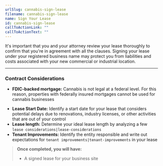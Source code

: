 ```yaml
---
urlSlug: cannabis-sign-lease
filename: cannabis-sign-lease
name: Sign Your Lease
id: cannabis-sign-lease
callToActionLink: ""
callToActionText: ""
---
```


It's important that you and your attorney review your lease thoroughly to confirm that you're in agreement with all the clauses. Signing your lease under your registered business name may protect you from liabilities and costs associated with your new commercial or industrial location.

---

### Contract Considerations

- **FDIC-backed mortgage:** Cannabis is not legal at a federal level. For this reason, properties with federally insured mortgages cannot be used for cannabis businesses

* **Lease Start Date:** Identify a start date for your lease that considers potential delays due to renovations, industry licenses, or other activities that are out of your control
* **Lease length:** Determine your ideal lease length by analyzing a few `lease considerations|lease-considerations`
* **Tenant Improvements:** Identify the entity responsible and write out expectations for `tenant improvements|tenant-improvements` in your lease

> **Once completed, you will have:**
>
> - A signed lease for your business site
